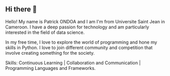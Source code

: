 ## Hi there 👋
Hello! My name is Patrick ONDOA and I am I'm from Universite Saint Jean in Cameroon. I have a deep passion for technology and am particularly interested in the field of data science. 

In my free time, I love to explore the world of programming and hone my skills in Python.
I love to join different community and competition that involve creating something for the society.

Skills:
Continuous Learning | Collaboration and Communication | Programming Languages and Frameworks.

<!--
**Bgkhal/Bgkhal** is a ✨ _special_ ✨ repository because its `README.md` (this file) appears on your GitHub profile.

Here are some ideas to get you started:

- 🔭 I’m currently working on ...
- 🌱 I’m currently learning ...
- 👯 I’m looking to collaborate on ...
- 🤔 I’m looking for help with ...
- 💬 Ask me about ...
- 📫 How to reach me: ...
- 😄 Pronouns: ...
- ⚡ Fun fact: ...
-->

